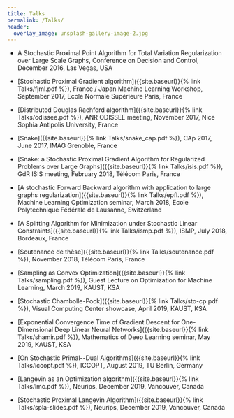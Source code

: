 ```yaml
---
title: Talks
permalink: /Talks/
header:
  overlay_image: unsplash-gallery-image-2.jpg
---
```


- A Stochastic Proximal Point Algorithm for Total Variation Regularization over Large Scale Graphs, Conference on Decision and Control, December 2016, Las Vegas, USA

- [Stochastic Proximal Gradient algorithm]({{site.baseurl}}{% link Talks/fjml.pdf %}), France / Japan Machine Learning Workshop, September 2017, Ecole Normale Supérieure Paris, France

- [Distributed Douglas Rachford algorithm]({{site.baseurl}}{% link Talks/odissee.pdf %}), ANR ODISSEE meeting, November 2017, Nice Sophia Antipolis University, France

- [Snake]({{site.baseurl}}{% link Talks/snake_cap.pdf %}), CAp 2017, June 2017, IMAG Grenoble, France

- [Snake: a Stochastic Proximal Gradient Algorithm for Regularized Problems over Large Graphs]({{site.baseurl}}{% link Talks/isis.pdf %}), GdR ISIS meeting, February 2018, Télécom Paris, France

- [A stochastic Forward Backward algorithm with application to large graphs regularization]({{site.baseurl}}{% link Talks/epfl.pdf %}), Machine Learning Optimization seminar, March 2018, Ecole Polytechnique Fédérale de Lausanne, Switzerland

- [A Splitting Algorithm for Minimization under Stochastic Linear Constraints]({{site.baseurl}}{% link Talks/ismp.pdf %}), ISMP, July 2018, Bordeaux, France

- [Soutenance de thèse]({{site.baseurl}}{% link Talks/soutenance.pdf %}), November 2018, Télécom Paris, France

- [Sampling as Convex Optimization]({{site.baseurl}}{% link Talks/sampling.pdf %}), Guest Lecture on Optimization for Machine Learning, March 2019, KAUST, KSA

- [Stochastic Chambolle-Pock]({{site.baseurl}}{% link Talks/sto-cp.pdf %}), Visual Computing Center showcase, April 2019, KAUST, KSA

- [Exponential Convergence Time of Gradient Descent for One-Dimensional Deep Linear Neural Networks]({{site.baseurl}}{% link Talks/shamir.pdf %}), Mathematics of Deep Learning seminar, May 2019, KAUST, KSA

- [On Stochastic Primal--Dual Algorithms]({{site.baseurl}}{% link Talks/iccopt.pdf %}), ICCOPT, August 2019, TU Berlin, Germany

- [Langevin as an Optimization algorithm]({{site.baseurl}}{% link Talks/lmc.pdf %}), Neurips, December 2019, Vancouver, Canada

- [Stochastic Proximal Langevin Algorithm]({{site.baseurl}}{% link Talks/spla-slides.pdf %}), Neurips, December 2019, Vancouver, Canada



